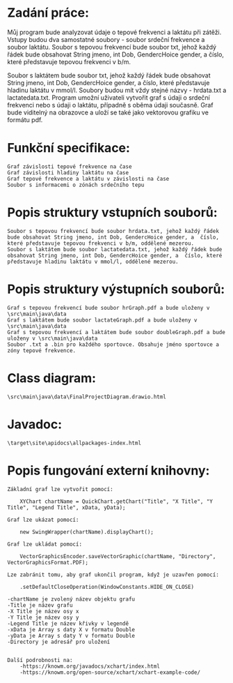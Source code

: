 # Zadání práce:

Můj program bude analyzovat údaje o tepové frekvenci a laktátu při zátěži. 
Vstupy budou dva samostatné soubory - soubor srdeční frekvence a soubor laktátu. 
Soubor s tepovou frekvencí bude soubor txt, jehož každý řádek bude obsahovat String jmeno, int Dob, GendercHoice gender, a  číslo, které představuje tepovou frekvenci v b/m.  

Soubor s laktátem bude soubor txt, jehož každý řádek bude obsahovat String jmeno, int Dob, GendercHoice gender, a  číslo, které představuje hladinu laktátu v mmol/l. 
Soubory budou mít vždy stejné názvy - hrdata.txt a lactatedata.txt.
Program umožní uživateli vytvořit graf s údaji o srdeční frekvenci nebo s údaji o laktátu, případně s oběma údaji současně. 
Graf bude viditelný na obrazovce a uloží se také jako vektorovou grafiku ve formátu pdf.


# Funkční specifikace:

	Graf závislosti tepové frekvence na čase
	Graf závislosti hladiny laktátu na čase
	Graf tepové frekvence a laktátu v závislosti na čase
	Soubor s informacemi o zónách srdečního tepu


# Popis struktury vstupních souborů:

	Soubor s tepovou frekvencí bude soubor hrdata.txt, jehož každý řádek bude obsahovat String jmeno, int Dob, GendercHoice gender, a  číslo, které představuje tepovou frekvenci v b/m, oddělené mezerou.
	Soubor s laktátem bude soubor lactatedata.txt, jehož každý řádek bude obsahovat String jmeno, int Dob, GendercHoice gender, a  číslo, které představuje hladinu laktátu v mmol/l, oddělené mezerou.


# Popis struktury výstupních souborů:

	Graf s tepovou frekvencí bude soubor hrGraph.pdf a bude uloženy v \src\main\java\data
	Graf s laktátem bude soubor lactateGraph.pdf a bude uloženy v \src\main\java\data
	Graf s tepovou frekvencí a laktátem bude soubor doubleGraph.pdf a bude uloženy v \src\main\java\data
	Soubor .txt a .bin pro každého sportovce. Obsahuje jméno sportovce a zóny tepové frekvence.


# Class diagram:

	\src\main\java\data\FinalProjectDiagram.drawio.html

# Javadoc:
	
	\target\site\apidocs\allpackages-index.html


# Popis fungování externí knihovny:
	
	Základní graf lze vytvořit pomocí:

		XYChart chartName = QuickChart.getChart("Title", "X Title", "Y Title", "Legend Title", xData, yData);	

	Graf lze ukázat pomocí:

		new SwingWrapper(chartName).displayChart();

	Graf lze ukládat pomocí:
	
		VectorGraphicsEncoder.saveVectorGraphic(chartName, "Directory", VectorGraphicsFormat.PDF);

	Lze zabránit tomu, aby graf ukončil program, když je uzavřen pomocí:

		.setDefaultCloseOperation(WindowConstants.HIDE_ON_CLOSE)

	-chartName je zvolený název objektu grafu
	-Title je název grafu
	-X Title je název osy x
	-Y Title je název osy y
	-Legend Title je název křivky v legendě
	-xData je Array s daty X v formatu Double
	-yData je Array s daty Y v formatu Double
	-Directory je adresář pro uložení 


	Další podrobnosti na: 
		-https://knowm.org/javadocs/xchart/index.html 
		-https://knowm.org/open-source/xchart/xchart-example-code/
